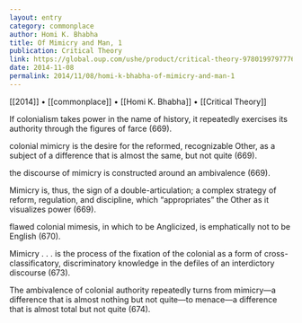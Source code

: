 ```yaml
---
layout: entry
category: commonplace
author: Homi K. Bhabha
title: Of Mimicry and Man, 1
publication: Critical Theory
link: https://global.oup.com/ushe/product/critical-theory-9780199797776?cc=ca&lang=en&
date: 2014-11-08
permalink: 2014/11/08/homi-k-bhabha-of-mimicry-and-man-1
---
```


[[2014]] • [[commonplace]] • [[Homi K. Bhabha]] • [[Critical Theory]]

If colonialism takes power in the name of history, it repeatedly exercises its authority through the figures of farce (669).

colonial mimicry is the desire for the reformed, recognizable Other, as a subject of a difference that is almost the same, but not quite (669).

the discourse of mimicry is constructed around an ambivalence (669).

Mimicry is, thus, the sign of a double-articulation; a complex strategy of reform, regulation, and discipline, which “appropriates” the Other as it visualizes power (669).

flawed colonial mimesis, in which to be Anglicized, is emphatically not to be English (670).

Mimicry . . . is the process of the fixation of the colonial as a form of cross-classificatory, discriminatory knowledge in the defiles of an interdictory discourse (673).

The ambivalence of colonial authority repeatedly turns from mimicry—a difference that is almost nothing but not quite—to menace—a difference that is almost total but not quite (674).
